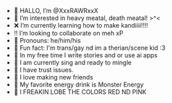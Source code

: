 - 🛑 HALLO, I’m @XxxRAWRxxX
- 👀 I’m interested in heavy meatal, death meatal! >^<
- ❌ I’m currently learning how to make kandiiii!!!!
- ‼️ I’m looking to collaborate on meh xP
- 🎈 Pronouns: he/him/his
- 🍷 Fun fact: I'm trans/gay nd im a therian/scene kid :3
- 📌 In my free time I write stories and or use ai apps
- 🌹 I am currently sing and ready to mingle
- 📍 I have trust issues.
- 🍓 I love making new friends
- 🎁 My favorite energy drink is Monster Energy
- 🎒 I FREAKIN LOBE THE COLORS RED ND PINK
<!---
XxxRAWRxxX/XxxRAWRxxX is a ✨ special ✨ repository because its `README.md` (this file) appears on your GitHub profile.
You can click the Preview link to take a look at your changes.
--->
